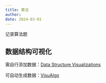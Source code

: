 ```yaml
---
title: 算法
author:
date: 2024-03-01
---
```


记录算法题

## 数据结构可视化

需自行添加数据：[Data Structure Visualizations](https://www.cs.usfca.edu/~galles/visualization/Algorithms.html)

可自动生成数据：[VisuAlgo](https://visualgo.net/zh)
